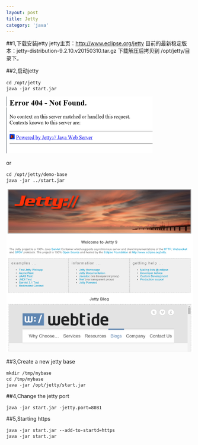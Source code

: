 ```yaml
---
layout: post
title: Jetty
category: 'java'
---
```


##1,下载安装jetty
jetty主页：http://www.eclipse.org/jetty
目前的最新稳定版本：jetty-distribution-9.2.10.v20150310.tar.gz
下载解压后拷贝到 /opt/jetty/目录下。

##2,启动jetty

    cd /opt/jetty
    java -jar start.jar

<img src="/images/jetty-home.png"/>

or

    cd /opt/jetty/demo-base
    java -jar ../start.jar

<img src="/images/jetty-demo-base.png"/>


##3,Create a new jetty base

    mkdir /tmp/mybase
    cd /tmp/mybase
    java -jar /opt/jetty/start.jar

##4,Change the jetty port

    java -jar start.jar -jetty.port=8081

##5,Starting https

    java -jar start.jar --add-to-startd=https
    java -jar start.jar




